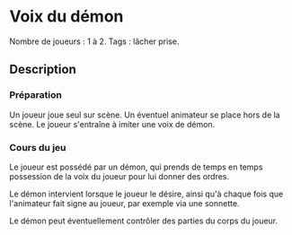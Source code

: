# Voix du démon

Nombre de joueurs : 1 à 2.
Tags : lâcher prise.

## Description

### Préparation

Un joueur joue seul sur scène. Un éventuel animateur se place hors de la scène. Le joueur s'entraîne à imiter une voix de démon.

### Cours du jeu

Le joueur est possédé par un démon, qui prends de temps en temps possession de la voix du joueur pour lui donner des ordres.

Le démon intervient lorsque le joueur le désire, ainsi qu'à chaque fois que l'animateur fait signe au joueur, par exemple via une sonnette.

Le démon peut éventuellement contrôler des parties du corps du joueur.
